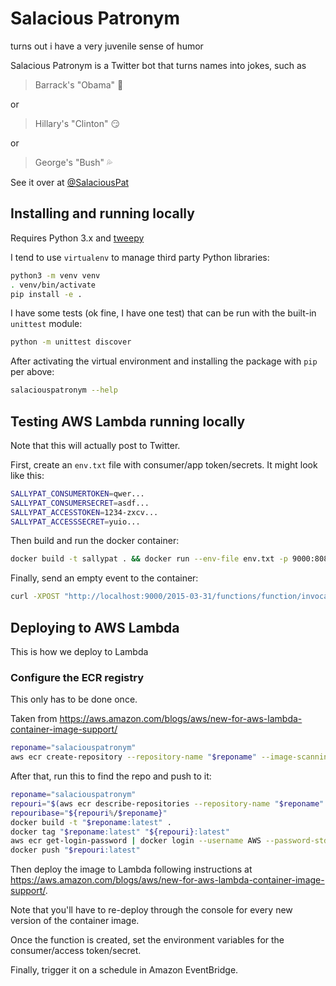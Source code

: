 # Salacious Patronym

turns out i have a very juvenile sense of humor

Salacious Patronym is a Twitter bot that turns names into jokes, such as

> Barrack's "Obama" 🍆

or

> Hillary's "Clinton" 😏

or

> George's "Bush" 💦

See it over at [@SalaciousPat](https://twitter.com/SalaciousPat)

## Installing and running locally

Requires Python 3.x and [tweepy](http://tweepy.readthedocs.io/en/v3.5.0/)

I tend to use `virtualenv` to manage third party Python libraries:

```sh
python3 -m venv venv
. venv/bin/activate
pip install -e .
```

I have some tests (ok fine, I have one test) that can be run with the built-in `unittest` module:

```sh
python -m unittest discover
```

After activating the virtual environment and installing the package with `pip` per above:

```sh
salaciouspatronym --help
```

## Testing AWS Lambda running locally

Note that this will actually post to Twitter.

First, create an `env.txt` file with consumer/app token/secrets.
It might look like this:

```sh
SALLYPAT_CONSUMERTOKEN=qwer...
SALLYPAT_CONSUMERSECRET=asdf...
SALLYPAT_ACCESSTOKEN=1234-zxcv...
SALLYPAT_ACCESSSECRET=yuio...
```

Then build and run the docker container:

```sh
docker build -t sallypat . && docker run --env-file env.txt -p 9000:8080 sallypat
```

Finally, send an empty event to the container:

```sh
curl -XPOST "http://localhost:9000/2015-03-31/functions/function/invocations" -d '{}'
```

## Deploying to AWS Lambda

This is how we deploy to Lambda

### Configure the ECR registry

This only has to be done once.

Taken from
<https://aws.amazon.com/blogs/aws/new-for-aws-lambda-container-image-support/>

```sh
reponame="salaciouspatronym"
aws ecr create-repository --repository-name "$reponame" --image-scanning-configuration scanOnPush=true
```

After that, run this to find the repo and push to it:

```sh
reponame="salaciouspatronym"
repouri="$(aws ecr describe-repositories --repository-name "$reponame" | jq -r .repositories[0].repositoryUri)"
repouribase="${repouri%/$reponame}"
docker build -t "$reponame:latest" .
docker tag "$reponame:latest" "${repouri}:latest"
aws ecr get-login-password | docker login --username AWS --password-stdin "$repouribase"
docker push "$repouri:latest"
```

Then deploy the image to Lambda following instructions at
<https://aws.amazon.com/blogs/aws/new-for-aws-lambda-container-image-support/>.

Note that you'll have to re-deploy through the console for every new version of the container image.

Once the function is created, set the environment variables for the consumer/access token/secret.

Finally, trigger it on a schedule in Amazon EventBridge.
